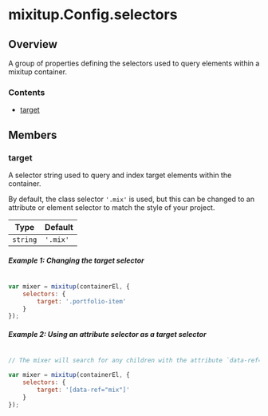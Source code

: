 # mixitup.Config.selectors

## Overview

A group of properties defining the selectors used to query elements within a mixitup container.

### Contents

- [target](#target)


## Members

<h3 id="target">target</h3>




A selector string used to query and index target elements within the container.

By default, the class selector `'.mix'` is used, but this can be changed to an
attribute or element selector to match the style of your project.


|Type | Default
|---  | ---
|`string`| `'.mix'`

##### Example 1: Changing the target selector

```js

var mixer = mixitup(containerEl, {
    selectors: {
        target: '.portfolio-item'
    }
});
```
##### Example 2: Using an attribute selector as a target selector

```js

// The mixer will search for any children with the attribute `data-ref="mix"`

var mixer = mixitup(containerEl, {
    selectors: {
        target: '[data-ref="mix"]'
    }
});
```

